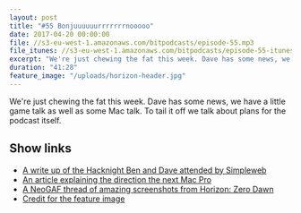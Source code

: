 ```yaml
---
layout: post
title: "#55 Bonjuuuuuurrrrrrrnooooo"
date: 2017-04-20 00:00:00
file: //s3-eu-west-1.amazonaws.com/bitpodcasts/episode-55.mp3
file_itunes: //s3-eu-west-1.amazonaws.com/bitpodcasts/episode-55-itunes.m4a
excerpt: "We're just chewing the fat this week. Dave has some news, we have a little game talk as well as some Mac talk. To tail it off we talk about plans for the podcast itself"
duration: "41:28"
feature_image: "/uploads/horizon-header.jpg"
---
```


We're just chewing the fat this week. Dave has some news, we have a little game talk as well as some Mac talk. To tail it off we talk about plans for the podcast itself.

## Show links

- [A write up of the Hacknight Ben and Dave attended by Simpleweb](https://simpleweb.co.uk/exploring-the-future-of-privacy-security-and-secrets-at-the-simpleweb-challenge-hacknight/)
- [An article explaining the direction the next Mac Pro](https://carpeaqua.com/2017/04/09/a-software-developers-mac-pro/)
- [A NeoGAF thread of amazing screenshots from Horizon: Zero Dawn](http://www.neogaf.com/forum/showthread.php?t=1348006)
- [Credit for the feature image](http://www.neogaf.com/forum/showpost.php?s=8aafff19d79d711d8eb008f800b187d8&p=231096630&postcount=10)

